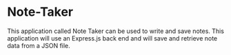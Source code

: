 # Note-Taker
 This application called Note Taker can be used to write and save notes. This application will use an Express.js back end and will save and retrieve note data from a JSON file.
